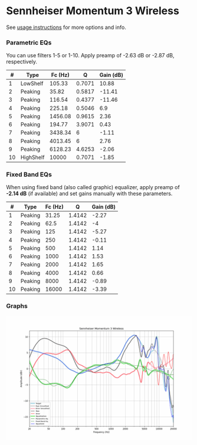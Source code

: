 # Sennheiser Momentum 3 Wireless
See [usage instructions](https://github.com/jaakkopasanen/AutoEq#usage) for more options and info.

### Parametric EQs
You can use filters 1-5 or 1-10. Apply preamp of -2.63 dB or -2.87 dB, respectively.

|   # | Type      |   Fc (Hz) |      Q |   Gain (dB) |
|-----|-----------|-----------|--------|-------------|
|   1 | LowShelf  |    105.33 | 0.7071 |       10.88 |
|   2 | Peaking   |     35.82 | 0.5817 |      -11.41 |
|   3 | Peaking   |    116.54 | 0.4377 |      -11.46 |
|   4 | Peaking   |    225.18 | 0.5046 |        6.9  |
|   5 | Peaking   |   1456.08 | 0.9615 |        2.36 |
|   6 | Peaking   |    194.77 | 3.9071 |        0.43 |
|   7 | Peaking   |   3438.34 | 6      |       -1.11 |
|   8 | Peaking   |   4013.45 | 6      |        2.76 |
|   9 | Peaking   |   6128.23 | 4.6253 |       -2.06 |
|  10 | HighShelf |  10000    | 0.7071 |       -1.85 |

### Fixed Band EQs
When using fixed band (also called graphic) equalizer, apply preamp of **-2.14 dB** (if available) and set gains manually with these parameters.

|   # | Type    |   Fc (Hz) |      Q |   Gain (dB) |
|-----|---------|-----------|--------|-------------|
|   1 | Peaking |     31.25 | 1.4142 |       -2.27 |
|   2 | Peaking |     62.5  | 1.4142 |       -4    |
|   3 | Peaking |    125    | 1.4142 |       -5.27 |
|   4 | Peaking |    250    | 1.4142 |       -0.11 |
|   5 | Peaking |    500    | 1.4142 |        1.14 |
|   6 | Peaking |   1000    | 1.4142 |        1.53 |
|   7 | Peaking |   2000    | 1.4142 |        1.65 |
|   8 | Peaking |   4000    | 1.4142 |        0.66 |
|   9 | Peaking |   8000    | 1.4142 |       -0.89 |
|  10 | Peaking |  16000    | 1.4142 |       -3.39 |

### Graphs
![](./Sennheiser%20Momentum%203%20Wireless.png)
